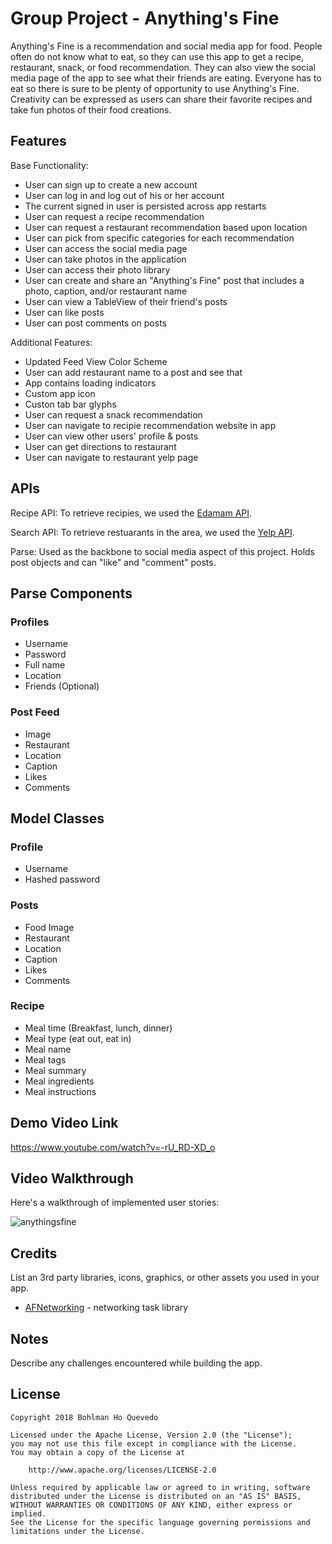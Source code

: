 # Group Project - Anything's Fine

Anything's Fine is a recommendation and social media app for food.  People often do not know what to eat, so they can use this app to
get a recipe, restaurant, snack, or food recommendation.  They can also view the social media page of the app to see what their friends are eating.
Everyone has to eat so there is sure to be plenty of opportunity to use Anything's Fine.  Creativity can be expressed as users can share their
favorite recipes and take fun photos of their food creations.

## Features

Base Functionality:

- User can sign up to create a new account
- User can log in and log out of his or her account
- The current signed in user is persisted across app restarts
- User can request a recipe recommendation
- User can request a restaurant recommendation based upon location
- User can pick from specific categories for each recommendation
- User can access the social media page
- User can take photos in the application
- User can access their photo library
- User can create and share an "Anything's Fine" post that includes a photo, caption, and/or restaurant name
- User can view a TableView of their friend's posts
- User can like posts
- User can post comments on posts

Additional Features:

- Updated Feed View Color Scheme
- User can add restaurant name to a post and see that
- App contains loading indicators
- Custom app icon
- Custon tab bar glyphs
- User can request a snack recommendation
- User can navigate to recipie recommendation website in app
- User can view other users' profile & posts
- User can get directions to restaurant
- User can navigate to restaurant yelp page


## APIs
Recipe API: To retrieve recipies, we used the [Edamam API](https://developer.edamam.com/).

Search API: To retrieve restuarants in the area, we used the [Yelp API](https://www.yelp.com/developers).

Parse: Used as the backbone to social media aspect of this project. Holds post objects and can "like" and "comment" posts.


## Parse Components

### Profiles

- Username
- Password
- Full name
- Location
- Friends (Optional)

### Post Feed
- Image
- Restaurant
- Location
- Caption
- Likes
- Comments


## Model Classes

### Profile
- Username
- Hashed password

### Posts
- Food Image
- Restaurant
- Location
- Caption
- Likes
- Comments

### Recipe
- Meal time (Breakfast, lunch, dinner)
- Meal type (eat out, eat in)
- Meal name
- Meal tags
- Meal summary
- Meal ingredients
- Meal instructions

## Demo Video Link

https://www.youtube.com/watch?v=-rU_RD-XD_o


## Video Walkthrough

Here's a walkthrough of implemented user stories:

![anythingsfine](https://user-images.githubusercontent.com/31720526/49336825-847e4e80-f5c6-11e8-9a05-fd3a307b3c55.gif)


## Credits

List an 3rd party libraries, icons, graphics, or other assets you used in your app.

- [AFNetworking](https://github.com/AFNetworking/AFNetworking) - networking task library


## Notes

Describe any challenges encountered while building the app.

## License

    Copyright 2018 Bohlman Ho Quevedo

    Licensed under the Apache License, Version 2.0 (the "License");
    you may not use this file except in compliance with the License.
    You may obtain a copy of the License at

        http://www.apache.org/licenses/LICENSE-2.0

    Unless required by applicable law or agreed to in writing, software
    distributed under the License is distributed on an "AS IS" BASIS,
    WITHOUT WARRANTIES OR CONDITIONS OF ANY KIND, either express or implied.
    See the License for the specific language governing permissions and
    limitations under the License.
